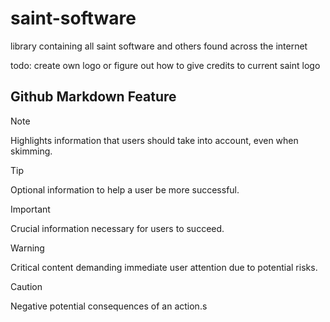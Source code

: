 # saint-software

library containing all saint software and others found across the internet

todo: create own logo or figure out how to give credits to current saint logo

## Github Markdown Feature

> [!Note]  
> Highlights information that users should take into account, even when skimming.

> [!Tip]
> Optional information to help a user be more successful.

> [!IMPORTANT]  
> Crucial information necessary for users to succeed.

> [!WARNING]  
> Critical content demanding immediate user attention due to potential risks.

> [!CAUTION]
> Negative potential consequences of an action.s
